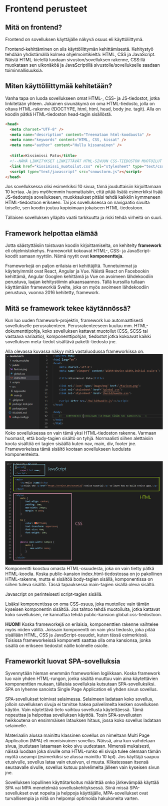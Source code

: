 # Frontend perusteet

## Mitä on frontend?

Frontend on sovelluksen käyttäjälle näkyvä osuus eli käyttöliittymä.

Frontend-kehittäminen on siis käyttöliittymän kehittämisestä. Kehitystyö tehdään yhdistämällä kolmea ohjelmointikieltä: HTML, CSS ja JavaScript. Näistä HTML-kielellä luodaan sivuston/sovelluksen rakenne, CSS:llä muokataan sen ulkonäköä ja JavaScriptillä sivustolle/sovellukselle saadaan toiminnallisuuksia.

## Miten käyttöliittymää kehitetään?

Vanha tapa on luoda sovellukseen omat HTML-, CSS- ja JS-tiedostot, jotka linkitetään yhteen. Jokainen sivunäkymä on oma HTML-tiedosto, jolla on oltava HTML-rakenne (!DOCTYPE, html, html, head, body jne. tagit). Alla on koodin pätkä HTML-tiedoston head-tagin sisällöstä.

```html
<head>
  <meta charset="UTF-8" />
  <meta name="description" content="Treenataan html-koodausta" />
  <meta name="keywords" content="HTML, CSS, kissat" />
  <meta name="author" content="Hullu kissanainen" />

  <title>Kissimissi Patu</title>
  <!--NÄMÄ LINKITYKSET LINKITTÄVÄT HTML-SIVUUN CSS-TIEDOSTON MUOTOILUT JA JAVASCRIPTIN TOIMINNALLISUUDET -->
  <link href="kissimissi_muotoilut.css" rel="stylesheet" type="text/css" />
  <script type="text/javascript" src="snowstorm.js"></script>
</head>
```

Jos sovelluksessa olisi esimerkiksi 10 sivua, tämä jouduttaisiin kirjoittamaan 10 kertaa. Ja jos myöhemmin huomattaisiin, että pitää lisätä esimerkiksi lisää JS-tiedostoja sovellukseen, muokkaukset pitäisi tehdä kaikkiin kymmeneen HTML-tiedostoon erikseen. Tai jos sovelluksessa on navigaatio sivulta toiselle, sen koodin joutuu kopioimaan jokaiseen HTML-tiedostoon.

Tällaisen sovelluksen ylläpito vaatii tarkkuutta ja riski tehdä virheitä on suuri.

## Framework helpottaa elämää

Jotta säästyttäisiin toistuvan koodin kirjoittamiselta, on kehitelty **framework** eli ohjelmistokehys. Frameworkit kokoavat HTML-, CSS- ja JavaScript-koodit samaan nyyttiin. Nämä nyytit ovat **komponentteja**.

Frameworkejä on paljon erilaisia eri kehittäjiltä. Tunnetuimmat ja käytetyimmät ovat React, Angular ja Vue. Näistä React on Facebookin kehittämä, Angular Googlen kehittämä ja Vue on avoimeen lähdekoodiin perustuva, laajan kehitystiimin aikaansaannos. Tällä kurssilla tullaan käyttämään frameworkiä Svelte, joka on myös avoimeen lähdekoodiin perustuva, vuonna 2016 kehitetty, framework.

## Mitä se framework tekee käytännössä?

Kun luo uuden framework-projektin, framework luo automaattisesti sovellukselle perusrakenteen. Perusrakenteeseen kuuluu mm. HTML-dokumenttipohja, koko sovelluksen kattavat muotoilut (CSS, SCSS tai vastaava variaatio), komponenttipohjan, tiedostot jotka kokoavat kaikki sovelluksen meta-tiedot sisältävä paketti-tiedosto jne.

Alla olevassa kuvassa näkyy mitä vastaluodussa frameworkissa on.
<img src="./Kuvat/Perusteet/framework_rakenne.PNG">
Koko sovelluksessa on vain tämä yksi HTML-tiedoston rakenne. Varmaan huomasit, että body-tagien sisältö on tyhjä. Normaalisti siihen alettaisiin koota sisältöä eri tagien sisäällä kuten nav, main, div, footer jne. Frameworkeissa tämä sisältö kootaan sovellukseen luoduista komponenteista.

<img src="./Kuvat/Perusteet/komponentti.PNG">
Komponentti koostuu omasta HTML-osuudesta, joka on vain tietty pätkä HTML-koodia. Koska public-kansion index.html-tiedostossa on jo pakollinen HTML-rakenne, mutta ei sisältöä body-tagien sisällä, komponentissa on siihen tuleva sisältö. Tässä tapauksessa main-tagien sisällä oleva sisältö.

Javascript on perinteisesti script-tagien sisällä.

Lisäksi komponentissa on oma CSS-osuus, joka muotoilee vain tämän kyseisen komponentin sisältöä. Jos tahtoo tehdä muotoiluita, jotka kattavat koko sovelluksen, ne kannattaa tehdä public-kansion global.css-tiedostoon.

**HUOM!** Koska frameworkejä on erilaisia, komponenttien rakenne vaihtelee myös niiden välillä. Joissain komponentti on vain yksi tiedosto, joka pitää sisällään HTML, CSS ja JavaScript-osuudet, kuten tässä esimerkissä. Toisissa frameworkeissä komponetti saattaa olla oma kansionsa, jonka sisällä on erikseen tiedostot näille kolmelle osiolle.

## Frameworkit luovat SPA-sovelluksia

Syvennytään hieman enemmän frameworkien logiikkaan.
Koska framework luo vain yhden HTML-rungon, jonka sisältä muuttuu vain aina käytettävien komponenttien mukaan, tällaisia sovelluksia kutsutaan SPA-sovelluksiksi. SPA on lyhenne sanoista Single Page Application eli yhden sivun sovellus.

SPA-sovellukset toimivat selaimessa. Selaimeen ladataan koko sovellus, jolloin sovelluksen sivuja ei tarvitse hakea palvelimelta kesken sovelluksen käytön. Vain näytettävä tieto vaihtuu sovellusta käytettäessä. Tämä nopeuttaa ja helpottaa sovelluksen käyttöä. Tosin SPA-sovellusten heikkoutena on ensimmäisen latauksen hitaus, jossa koko sovellus ladataan selaimelle.

Materiaalin alussa mainittu klassinen sovellus on nimeltaan Multi Page Application (MPA) eli monisivuinen sovellus. Näissä, aina kun vaihdetaan sivua, joudutaan lataamaan koko sivu uudestaan. Nimensä mukaisesti, näissä luodaan joka sivulle oma HTML-runko eli sivuja tulee olemaan tämän myötä useampi (esimerkiksi se alussa mainittu 10 kpl). Jos käyttäjä saapuu etusivulle, sovellus lataa vain etusivun, ei muuta. Klikatessaan itsensä seuraavalle sivulle, sovellus kutsuu palvelimelta jälleen vain kyseisen sivun jne.

Sovelluksen lopullinen käyttötarkoitus määrittää onko järkevämpää käyttää SPA vai MPA menetelmää sovelluskehityksessä. Siinä missä SPA-sovellukset ovat nopeita ja helppoja käyttäjälle, MPA-sovellukset ovat turvallisempia ja niitä on helpompi optimoida hakukoneita varten.
